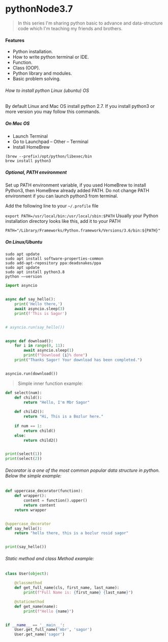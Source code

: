 # pythonNode3.7

> In this series I'm sharing python basic to advance and data-structure code which I'm teaching my friends and brothers.

#### Features

- Python installation.
- How to write python terminal or IDE.
- Function.
- Class (OOP).
- Python library and modules.
- Basic problem solving.


###### How to install python Linux (ubuntu) OS

By default Linux and Mac OS install python 2.7. If you install python3 or more version you may follow this commands.

##### On Mac OS
- Launch Terminal
- Go to Launchpad – Other – Terminal
- Install HomeBrew
```
(brew --prefix)/opt/python/libexec/bin
brew install python3
```

##### Optional, PATH environment
Set up PATH environment variable, if you used HomeBrew to install Python3, then HomeBrew already added PATH. Do not 
change PATH environment if you can launch python3 from terminal.

Add the following line to your `~/.profile` file

`export PATH=/usr/local/bin:/usr/local/sbin:$PATH`
Usually your Python installation directory looks like this, add it to your PATH

`PATH="/Library/Frameworks/Python.framework/Versions/3.6/bin:${PATH}"`

##### On Linux/Ubuntu
```
sudo apt update
sudo apt install software-properties-common
sudo add-apt-repository ppa:deadsnakes/ppa
sudo apt update
sudo apt install python3.8
python ––version
```

```python
import asyncio


async def say_hello():
    print('Hello there,')
    await asyncio.sleep(3)
    print(f'This is Sagor')


# asyncio.run(say_hello())


async def download():
    for i in range(0, 11):
        await asyncio.sleep(1)
        print(f"Download {i}% done")
    print("Thanks Sagor! Your download has been completed.")


asyncio.run(download())

```

> Simple inner function example:

```python
def select(num):
    def child():
        return "Hello, I'm Mbr Sagor"
    
    def child2():
        return "Hi, This is a Bozlur here."
    
    if num == 1:
        return child()
    else:
        return child2()


print(select(1))
print(select(2))

```

###### Decorator is a one of the most common popular data structure in python. Below the simple example:
```python
def uppercase_decorator(function):
    def wrapper():
        content = function().upper()
        return content
    return wrapper


@uppercase_decorator
def say_hello():
    return "hello there, this is a bozlur rosid sagor"


print(say_hello())
```

###### Static method and class Method example:
```python
class User(object):

    @classmethod
    def get_full_name(cls, first_name, last_name):
        print(f"Full Name is: {first_name} {last_name}")

    @staticmethod
    def get_name(name):
        print(f"Hello {name}")


if __name__ == '__main__':
    User.get_full_name('mbr', 'sagor')
    User.get_name('sagor')
```
